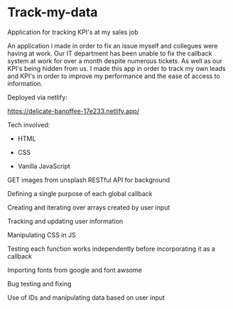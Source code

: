 # Track-my-data
Application for tracking KPI's at my sales job

<!-- Description -->

An application i made in order to fix an issue myself and collegues were having at work. Our IT department has been unable to fix the callback system at work for over a month despite numerous tickets. As well as our KPI's being hidden from us. I made this app in order to track my own leads and KPI's in order to improve my performance and the ease of access to information.

Deployed via netlify:

https://delicate-banoffee-17e233.netlify.app/

Tech involved:

- HTML

- CSS

- Vanilla JavaScript


GET images from unsplash RESTful API for background

Defining a single purpose of each global callback 

Creating and iterating over arrays created by user input

Tracking and updating user information

Manipulating CSS in JS

Testing each function works independently before incorporating it as a callback

Importing fonts from google and font awsome

Bug testing and fixing

Use of IDs and manipulating data based on user input

